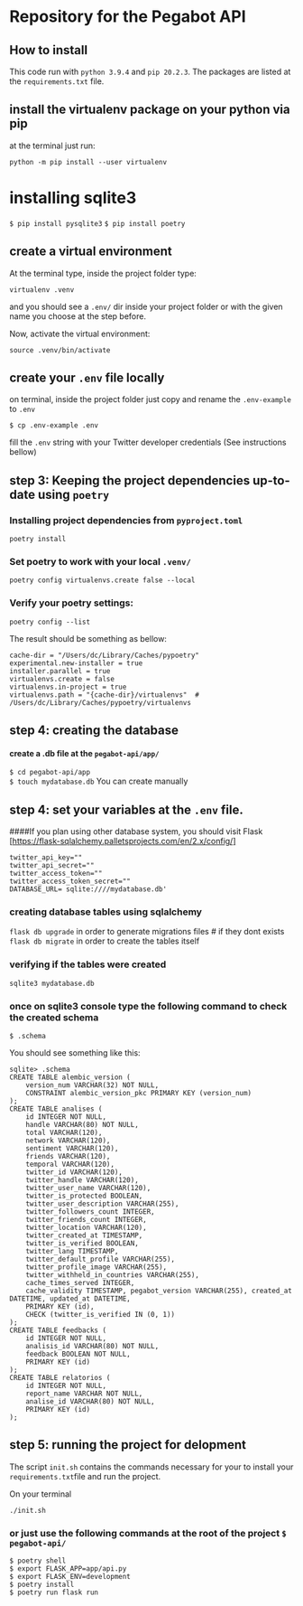 ﻿# Repository for the Pegabot API

## How to install
  
This code run with `python 3.9.4` and `pip 20.2.3`. The packages are listed at the `requirements.txt` file.   
  
## install the virtualenv package on your python via pip  
  
at the terminal just run:  
  
`python -m pip install --user virtualenv`

# installing sqlite3 
`$ pip install pysqlite3`
`$ pip install poetry`
  
## create a virtual environment   
  
At the terminal type, inside the project folder type:  
  
`virtualenv .venv`   

and you should see a `.env/` dir inside your project folder or with the given name you choose at the step before.  

Now, activate the virtual environment:

`source .venv/bin/activate`
  
## create your `.env` file locally  
  
on terminal, inside the project folder just copy and rename the `.env-example` to `.env`  
  
`$ cp .env-example .env`

fill the `.env` string with your Twitter developer credentials (See instructions bellow)

## step 3: Keeping the project dependencies up-to-date using `poetry`

### Installing project dependencies from `pyproject.toml`

`poetry install`

### Set poetry to work with your local `.venv/` 

`poetry config virtualenvs.create false --local`

### Verify your poetry settings:

`poetry config --list`

The result should be something as bellow:
```console
cache-dir = "/Users/dc/Library/Caches/pypoetry"
experimental.new-installer = true
installer.parallel = true
virtualenvs.create = false
virtualenvs.in-project = true
virtualenvs.path = "{cache-dir}/virtualenvs"  # /Users/dc/Library/Caches/pypoetry/virtualenvs
```

## step 4: creating the database

#### create a .db file at the `pegabot-api/app/`

`$ cd pegabot-api/app`
</br>
`$ touch mydatabase.db` You can create manually

## step 4: set your variables at the `.env` file. 
####If you plan using other database system, you should visit Flask [https://flask-sqlalchemy.palletsprojects.com/en/2.x/config/]

````
twitter_api_key=""
twitter_api_secret=""
twitter_access_token=""
twitter_access_token_secret=""
DATABASE_URL= sqlite:////mydatabase.db'
````

### creating database tables using sqlalchemy

`flask db upgrade` in order to generate migrations files # if they dont exists
</br>
`flask db migrate` in order to create the tables itself

### verifying if the tables were created
`sqlite3 mydatabase.db`
### once on sqlite3 console type the following command to check the created schema
`$ .schema`

You should see something like this:

``` 
sqlite> .schema
CREATE TABLE alembic_version (
	version_num VARCHAR(32) NOT NULL, 
	CONSTRAINT alembic_version_pkc PRIMARY KEY (version_num)
);
CREATE TABLE analises (
	id INTEGER NOT NULL, 
	handle VARCHAR(80) NOT NULL, 
	total VARCHAR(120), 
	network VARCHAR(120), 
	sentiment VARCHAR(120), 
	friends VARCHAR(120), 
	temporal VARCHAR(120), 
	twitter_id VARCHAR(120), 
	twitter_handle VARCHAR(120), 
	twitter_user_name VARCHAR(120), 
	twitter_is_protected BOOLEAN, 
	twitter_user_description VARCHAR(255), 
	twitter_followers_count INTEGER, 
	twitter_friends_count INTEGER, 
	twitter_location VARCHAR(120), 
	twitter_created_at TIMESTAMP, 
	twitter_is_verified BOOLEAN, 
	twitter_lang TIMESTAMP, 
	twitter_default_profile VARCHAR(255), 
	twitter_profile_image VARCHAR(255), 
	twitter_withheld_in_countries VARCHAR(255), 
	cache_times_served INTEGER, 
	cache_validity TIMESTAMP, pegabot_version VARCHAR(255), created_at DATETIME, updated_at DATETIME, 
	PRIMARY KEY (id), 
	CHECK (twitter_is_verified IN (0, 1))
);
CREATE TABLE feedbacks (
	id INTEGER NOT NULL, 
	analisis_id VARCHAR(80) NOT NULL, 
	feedback BOOLEAN NOT NULL, 
	PRIMARY KEY (id)
);
CREATE TABLE relatorios (
	id INTEGER NOT NULL, 
	report_name VARCHAR NOT NULL, 
	analise_id VARCHAR(80) NOT NULL, 
	PRIMARY KEY (id)
);
```

## step 5: running the project for delopment

The script `init.sh` contains the commands necessary for your to install your `requirements.txt`file and run the project.

On your terminal 
```console
./init.sh
```

### or just use the following commands at the root of the project ``$ pegabot-api/``

```console
$ poetry shell
$ export FLASK_APP=app/api.py
$ export FLASK_ENV=development
$ poetry install
$ poetry run flask run
```
